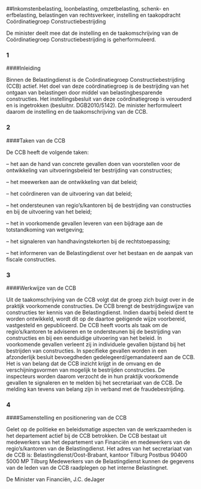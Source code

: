 <meta http-equiv='Content-Type' content='text/html; charset=utf-8' />

##Inkomstenbelasting, loonbelasting, omzetbelasting, schenk- en erfbelasting, belastingen van rechtsverkeer, instelling en taakopdracht Coördinatiegroep Constructiebestrijding

De minister deelt mee dat de instelling en de taakomschrijving van de Coördinatiegroep Constructiebestrijding is geherformuleerd.   
### 1  

####Inleiding

Binnen de Belastingdienst is de Coördinatiegroep Constructiebestrijding (CCB) actief. Het doel van deze coördinatiegroep is de bestrijding van het ontgaan van belastingen door middel van belastingbesparende constructies. Het instellingsbesluit van deze coördinatiegroep is verouderd en is ingetrokken (besluitnr. DGB2010/5142). De minister herformuleert daarom de instelling en de taakomschrijving van de CCB.    
### 2  

####Taken van de CCB

De CCB heeft de volgende taken: 

– het aan de hand van concrete gevallen doen van voorstellen voor de ontwikkeling van uitvoeringsbeleid ter bestrijding van constructies;  

– het meewerken aan de ontwikkeling van dat beleid;  

– het coördineren van de uitvoering van dat beleid;  

– het ondersteunen van regio’s/kantoren bij de bestrijding van constructies en bij de uitvoering van het beleid;  

– het in voorkomende gevallen leveren van een bijdrage aan de totstandkoming van wetgeving;  

– het signaleren van handhavingstekorten bij de rechtstoepassing;  

– het informeren van de Belastingdienst over het bestaan en de aanpak van fiscale constructies.      
### 3  

####Werkwijze van de CCB

Uit de taakomschrijving van de CCB volgt dat de groep zich buigt over in de praktijk voorkomende constructies. De CCB brengt de bestrijdingswijze van constructies ter kennis van de Belastingdienst. Indien daarbij beleid dient te worden ontwikkeld, wordt dit op de daartoe geëigende wijze voorbereid, vastgesteld en gepubliceerd. De CCB heeft voorts als taak om de regio’s/kantoren te adviseren en te ondersteunen bij de bestrijding van constructies en bij een eenduidige uitvoering van het beleid. In voorkomende gevallen verleent zij in individuele gevallen bijstand bij het bestrijden van constructies. In specifieke gevallen worden in een afzonderlijk besluit bevoegdheden gedelegeerd/gemandateerd aan de CCB. Het is van belang dat de CCB inzicht krijgt in de omvang en de verschijningsvormen van mogelijk te bestrijden constructies. De inspecteurs worden daarom verzocht de in hun praktijk voorkomende gevallen te signaleren en te melden bij het secretariaat van de CCB. De melding kan tevens van belang zijn in verband met de fraudebestrijding.    
### 4  

####Samenstelling en positionering van de CCB

Gelet op de politieke en beleidsmatige aspecten van de werkzaamheden is het departement actief bij de CCB betrokken. De CCB bestaat uit medewerkers van het departement van Financiën en medewerkers van de regio’s/kantoren van de Belastingdienst. Het adres van het secretariaat van de CCB is: Belastingdienst/Oost-Brabant, kantoor Tilburg Postbus 90400 5000 MP Tilburg Medewerkers van de Belastingdienst kunnen de gegevens van de leden van de CCB raadplegen op het interne Belastingnet.     

De 
Minister van Financiën,
J.C. deJager   
